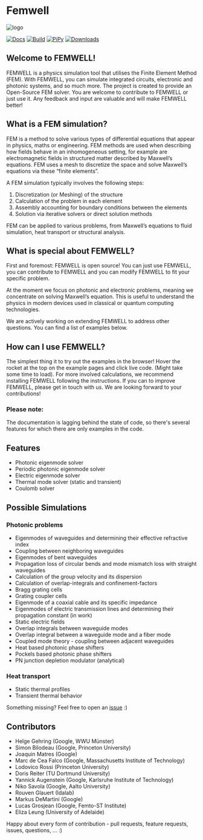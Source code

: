 # Femwell

![logo](https://raw.githubusercontent.com/HelgeGehring/femwell/main/logo_inline.svg)

[![Docs](https://github.com/helgegehring/femwell/actions/workflows/docs.yml/badge.svg)](https://HelgeGehring.github.io/femwell/)
[![Build](https://github.com/helgegehring/femwell/actions/workflows/build.yml/badge.svg)](https://github.com/HelgeGehring/femwell/actions/workflows/build.yml)
[![PiPy](https://img.shields.io/pypi/v/femwell)](https://pypi.org/project/femwell/)
[![Downloads](https://static.pepy.tech/badge/femwell/month)](https://pepy.tech/project/femwell)

## Welcome to FEMWELL!

FEMWELL is a physics simulation tool that utilises the Finite Element Method (FEM). With FEMWELL, you can simulate integrated circuits, electronic and photonic systems, and so much more. 
The project is created to provide an Open-Source FEM solver. You are welcome to contribute to FEMWELL or just use it. Any feedback and input are valuable and will make FEMWELL better!

## What is a FEM simulation?

FEM is a method to solve various types of differential equations that appear in physics, maths or engineering. FEM methods are used when describing how fields behave in an inhomogeneous setting, for example are electromagnetic fields in structured matter described by Maxwell’s equations. FEM uses a mesh to discretize the space and solve Maxwell’s equations via these “finite elements”.

A FEM simulation typically involves the following steps:

1.	Discretization (or Meshing) of the structure
2.	Calculation of the problem in each element
3.	Assembly accounting for boundary conditions between the elements
4.	Solution via iterative solvers or direct solution methods
   
FEM can be applied to various problems, from Maxwell’s equations to fluid simulation, heat transport or structural analysis.

## What is special about FEMWELL?

First and foremost: FEMWELL is open source! You can just use FEMWELL, you can contribute to FEMWELL and you can modify FEMWELL to fit your specific problem. 

At the moment we focus on photonic and electronic problems, meaning we concentrate on solving Maxwell’s equation. This is useful to understand the physics in modern devices used in classical or quantum computing technologies. 

We are actively working on extending FEMWELL to address other questions. You can find a list of examples below. 

## How can I use FEMWELL?

The simplest thing it to try out the examples in the browser! Hover the rocket at the top on the example pages and click live code. (Might take some time to load).
For more involved calculations, we recommend installing FEMWELL following the instructions.
If you can to improve FEMWELL, please get in touch with us. We are looking forward to your contributions! 

### Please note:
The documentation is lagging behind the state of code, so there's several features for which there are only examples in the code.

## Features

- Photonic eigenmode solver
- Periodic photonic eigenmode solver
- Electric eigenmode solver
- Thermal mode solver (static and transient)
- Coulomb solver

## Possible Simulations

### Photonic problems
  
- Eigenmodes of waveguides and determining their effective refractive index
- Coupling between neighboring waveguides
- Eigenmodes of bent waveguides
- Propagation loss of circular bends and mode mismatch loss with straight waveguides
- Calculation of the group velocity and its dispersion
- Calculation of overlap-integrals and confinement-factors
- Bragg grating cells
- Grating coupler cells
- Eigenmode of a coaxial cable and its specific impedance
- Eigenmodes of electric transmission lines
  and determining their propagation constant (in work)
- Static electric fields
- Overlap integrals between waveguide modes
- Overlap integral between a waveguide mode and a fiber mode
- Coupled mode theory - coupling between adjacent waveguides
- Heat based photonic phase shifters
- Pockels based photonic phase shifters
- PN junction depletion modulator (analytical)

### Heat transport 
- Static thermal profiles
- Transient thermal behavior

Something missing? Feel free to open an [issue](https://github.com/HelgeGehring/femwell/issues) :)

## Contributors

- Helge Gehring (Google, WWU Münster)
- Simon Bilodeau (Google, Princeton University)
- Joaquin Matres (Google)
- Marc de Cea Falco (Google, Massachusetts Institute of Technology)
- Lodovico Rossi (Princeton University)
- Doris Reiter (TU Dortmund University)
- Yannick Augenstein (Google, Karlsruhe Institute of Technology)
- Niko Savola (Google, Aalto University)
- Rouven Glauert (Idalab)
- Markus DeMartini (Google)
- Lucas Grosjean (Google, Femto-ST Institute)
- Eliza Leung (University of Adelaide)

Happy about every form of contribution -
pull requests, feature requests, issues, questions, ... :)
